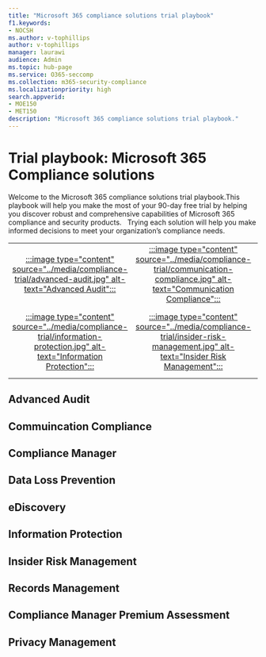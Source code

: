 ```yaml
---
title: "Microsoft 365 compliance solutions trial playbook"
f1.keywords:
- NOCSH
ms.author: v-tophillips
author: v-tophillips
manager: laurawi
audience: Admin
ms.topic: hub-page
ms.service: O365-seccomp
ms.collection: m365-security-compliance
ms.localizationpriority: high
search.appverid: 
- MOE150
- MET150
description: "Microsoft 365 compliance solutions trial playbook."
---
```


# Trial playbook: Microsoft 365 Compliance solutions

Welcome to the Microsoft 365 compliance solutions trial playbook. ​This playbook will help you make the most of your 90-day free trial by helping you discover robust and comprehensive capabilities of Microsoft 365 compliance and security products. ​
​
Trying each solution will help you make informed decisions to meet your organization’s compliance needs.​

||||||
|:--------------:|:--------------:|:--------------:|:--------------:|:--------------:|
|[:::image type="content" source="../media/compliance-trial/advanced-audit.jpg" alt-text="Advanced Audit":::](#advanced-audit)|[:::image type="content" source="../media/compliance-trial/communication-compliance.jpg" alt-text="Communication Compliance":::](#commuincation-compliance)|[:::image type="content" source="../media/compliance-trial/compliance-manager.jpg" alt-text="Compliance Manager":::](#compliance-manager)|[:::image type="content" source="../media/compliance-trial/data-loss-prevention.jpg" alt-text="Data Loss Prevention":::](#data-loss-prevention)|[:::image type="content" source="../media/compliance-trial/ediscovery.jpg" alt-text="eDiscovery":::](#ediscovery)|
|[:::image type="content" source="../media/compliance-trial/information-protection.jpg" alt-text="Information Protection":::](#information-protection)|[:::image type="content" source="../media/compliance-trial/insider-risk-management.jpg" alt-text="Insider Risk Management":::](#insider-risk-management)|[:::image type="content" source="../media/compliance-trial/records-management.jpg" alt-text="Records Management":::](#records-management)|[:::image type="content" source="../media/compliance-trial/compliance-manager-premium-assessment.jpg" alt-text="Compliance Manager Premium Assessment":::](#compliance-manager-premium-assessment)|[:::image type="content" source="../media/compliance-trial/privacy-management.jpg" alt-text="Privacy Management":::](#privacy-management)|

## Advanced Audit

## Commuincation Compliance

## Compliance Manager

## Data Loss Prevention

## eDiscovery

## Information Protection

## Insider Risk Management

## Records Management

## Compliance Manager Premium Assessment

## Privacy Management
